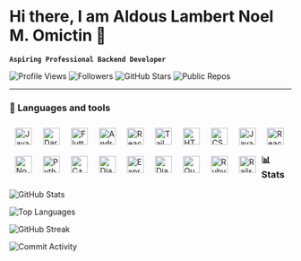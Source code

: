 # Hi there, I am Aldous Lambert Noel M. Omictin 👋

**`Aspiring Professional Backend Developer`**

![Profile Views](https://shields.io/badge/dynamic/json?url=https://api.github.com/users/AL-Dos&label=Profile%20Views&query=$.public_repos&color=green)
![Followers](https://img.shields.io/github/followers/AL-Dos?label=Followers&style=social)
![GitHub Stars](https://img.shields.io/github/stars/AL-Dos?style=social)
![Public Repos](https://img.shields.io/badge/dynamic/json?color=blue&label=Public%20Repos&query=public_repos&url=https://api.github.com/users/AL-Dos)

---

### 🧰 Languages and tools

<img align="left" alt="Java" width="30px" style="margin:10px;" src="https://cdn.jsdelivr.net/gh/devicons/devicon/icons/java/java-original.svg"/>
<img align="left" alt="Dart" width="30px" style="margin:10px;" src="https://cdn.jsdelivr.net/gh/devicons/devicon@latest/icons/dart/dart-original.svg" />
<img align="left" alt="Flutter" width="30px" style="margin:10px;" src="https://cdn.jsdelivr.net/gh/devicons/devicon@latest/icons/flutter/flutter-original.svg" />
<img align="left" alt="AndroidStudio" width="30px" style="margin:10px;" src="https://cdn.jsdelivr.net/gh/devicons/devicon@latest/icons/androidstudio/androidstudio-original.svg" />
<img align="left" alt="React" width="30px" style="margin:10px;" src="https://cdn.jsdelivr.net/gh/devicons/devicon@latest/icons/react/react-original.svg" />
<img align="left" alt="TailwindCss" width="30px" style="margin:10px;" src="https://cdn.jsdelivr.net/gh/devicons/devicon@latest/icons/tailwindcss/tailwindcss-original.svg" />
<img align="left" alt="HTML" width="30px" style="margin:10px;" src="https://cdn.jsdelivr.net/gh/devicons/devicon/icons/html5/html5-plain.svg" />
<img align="left" alt="CSS" width="30px" style="margin:10px;" src="https://cdn.jsdelivr.net/gh/devicons/devicon/icons/css3/css3-plain.svg" />
<img align="left" alt="JavaScript" width="30px" style="margin:10px;" src="https://cdn.jsdelivr.net/gh/devicons/devicon/icons/javascript/javascript-plain.svg" />
<img align="left" alt="React" width="30px" style="margin:10px;" src="https://cdn.jsdelivr.net/gh/devicons/devicon/icons/react/react-original.svg" />
<img align="left" alt="NodeJS" width="30px" style="margin:10px;" src="https://cdn.jsdelivr.net/gh/devicons/devicon/icons/nodejs/nodejs-original.svg" />
<img align="left" alt="Python" width="30px" style="margin:10px;" src="https://cdn.jsdelivr.net/gh/devicons/devicon/icons/python/python-plain.svg" />
<img align="left" alt="C++" width="30px" style="margin:10px;" src="https://cdn.jsdelivr.net/gh/devicons/devicon@latest/icons/cplusplus/cplusplus-original.svg" />
<img align="left" alt="Django" width="30px" style="margin:10px;" src="https://cdn.jsdelivr.net/gh/devicons/devicon@latest/icons/django/django-plain.svg" />
<img align="left" alt="ExpressJS" width="30px" style="margin:10px;" src="https://cdn.jsdelivr.net/gh/devicons/devicon@latest/icons/express/express-original.svg" />
<img align="left" alt="DjanroRest" width="30px" style="margin:10px;" src="https://cdn.jsdelivr.net/gh/devicons/devicon@latest/icons/djangorest/djangorest-original.svg" />

<img align="left" alt="Quasar" width="30px" style="margin:10px;" src="https://cdn.jsdelivr.net/gh/devicons/devicon@latest/icons/quasar/quasar-original.svg" />
<img align="left" alt="Ruby" width="30px" style="margin:10px;" src="https://cdn.jsdelivr.net/gh/devicons/devicon@latest/icons/ruby/ruby-original.svg" />
<img align="left" alt="Rails" width="30px" style="margin:10px;" src="https://cdn.jsdelivr.net/gh/devicons/devicon@latest/icons/rails/rails-original-wordmark.svg" />
<br/>

#

### 📊 Stats


![GitHub Stats](https://github-readme-stats.vercel.app/api?username=AL-Dos&show_icons=true&theme=radical)
<br/>

![Top Languages](https://github-readme-stats.vercel.app/api/top-langs/?username=AL-Dos&layout=compact&theme=radical)
<br/>

![GitHub Streak](https://github-readme-streak-stats.herokuapp.com/?user=AL-Dos&theme=highcontrast)
<br/>

![Commit Activity](https://github-readme-stats.vercel.app/api?username=AL-Dos&show_icons=true&count_private=true&theme=radical)


<!--
**AL-Dos/AL-Dos** is a ✨ _special_ ✨ repository because its `README.md` (this file) appears on your GitHub profile.

Here are some ideas to get you started:

- 🔭 I’m currently working on ...
- 🌱 I’m currently learning ...
- 👯 I’m looking to collaborate on ...
- 🤔 I’m looking for help with ...
- 💬 Ask me about ...
- 📫 How to reach me: ...
- 😄 Pronouns: ...
- ⚡ Fun fact: ...
-->
